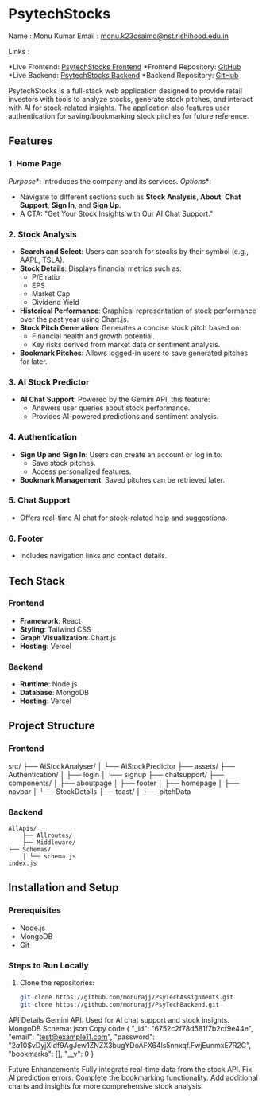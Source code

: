# PsytechStocks
Name : Monu Kumar
Email : monu.k23csaimo@nst.rishihood.edu.in


Links :

*Live Frontend: [PsytechStocks Frontend](https://psy-tech-assignments.vercel.app/)
*Frontend Repository: [GitHub](https://github.com/monurajj/PsyTechAssignments)
*Live Backend: [PsytechStocks Backend](https://psytech-backend-server.vercel.app/)
*Backend Repository: [GitHub](https://github.com/monurajj/PsyTechBackend)



PsytechStocks is a full-stack web application designed to provide retail investors with tools to analyze stocks, generate stock pitches, and interact with AI for stock-related insights. The application also features user authentication for saving/bookmarking stock pitches for future reference.

## Features
### 1. Home Page
*Purpose**: Introduces the company and its services.
*Options**: 
  - Navigate to different sections such as **Stock Analysis**, **About**, **Chat Support**, **Sign In**, and **Sign Up**.
  - A CTA: "Get Your Stock Insights with Our AI Chat Support."

### 2. Stock Analysis
- **Search and Select**: Users can search for stocks by their symbol (e.g., AAPL, TSLA).
- **Stock Details**: Displays financial metrics such as:
  - P/E ratio
  - EPS
  - Market Cap
  - Dividend Yield
- **Historical Performance**: Graphical representation of stock performance over the past year using Chart.js.
- **Stock Pitch Generation**: Generates a concise stock pitch based on:
  - Financial health and growth potential.
  - Key risks derived from market data or sentiment analysis.
- **Bookmark Pitches**: Allows logged-in users to save generated pitches for later.

### 3. AI Stock Predictor
- **AI Chat Support**: Powered by the Gemini API, this feature:
  - Answers user queries about stock performance.
  - Provides AI-powered predictions and sentiment analysis.

### 4. Authentication
- **Sign Up and Sign In**: Users can create an account or log in to:
  - Save stock pitches.
  - Access personalized features.
- **Bookmark Management**: Saved pitches can be retrieved later.

### 5. Chat Support
- Offers real-time AI chat for stock-related help and suggestions.

### 6. Footer
- Includes navigation links and contact details.


## Tech Stack
### Frontend
- **Framework**: React
- **Styling**: Tailwind CSS
- **Graph Visualization**: Chart.js
- **Hosting**: Vercel

### Backend
- **Runtime**: Node.js
- **Database**: MongoDB
- **Hosting**: Vercel


## Project Structure
### Frontend
src/ ├── AiStockAnalyser/ │ └── AiStockPredictor 
    ├── assets/ 
    ├── Authentication/ 
                │ ├── login │ 
                └── signup 
    ├── chatsupport/ 
    ├── components/ 
            │ ├── aboutpage │ 
            ├── footer │ 
            ├── homepage │ 
            ├── navbar 
            │ └── StockDetails 
            ├── toast/ 
            │ └── pitchData

### Backend
    AllApis/ 
        ├── Allroutes/ 
        ├── Middleware/ 
    ├── Schemas/ 
        │ └── schema.js 
    index.js

## Installation and Setup

### Prerequisites
- Node.js
- MongoDB
- Git

### Steps to Run Locally
1. Clone the repositories:
   ```bash
   git clone https://github.com/monurajj/PsyTechAssignments.git
   git clone https://github.com/monurajj/PsyTechBackend.git


API Details
Gemini API: Used for AI chat support and stock insights.
MongoDB Schema:
json
Copy code
{
  "_id": "6752c2f78d581f7b2cf9e44e",
  "email": "test@example11.com",
  "password": "$2a$10$vDyjXIdf9AgJew1ZNZX3bugYDoAFX64ls5nnxqf.FwjEunmxE7R2C",
  "bookmarks": [],
  "__v": 0
}

Future Enhancements
Fully integrate real-time data from the stock API.
Fix AI prediction errors.
Complete the bookmarking functionality.
Add additional charts and insights for more comprehensive stock analysis.